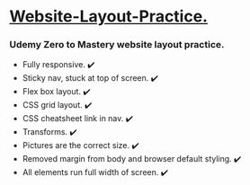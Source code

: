 <h1><ins> Website-Layout-Practice.</ins></h1>

<h3>Udemy Zero to Mastery website layout practice.</h3>

<ul>
  <li>Fully responsive.  ✔️</li>
  <li>Sticky nav, stuck at top of screen. ✔️</li>
  <li>Flex box layout. ✔️</li>
  <li>CSS grid layout. ✔️</li>
  <li>CSS cheatsheet link in nav.  ✔️</li>
  <li>Transforms. ✔️ </li>
  <li>Pictures are the correct size.  ✔️</li>
  <li>Removed margin from body and browser default styling.  ✔️ </li>
  <li>All elements run full width of screen.  ✔️ </li>
</ul>
